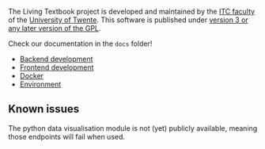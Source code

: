 The Living Textbook project is developed and maintained by the [ITC faculty](https://www.itc.nl/) of
the [University of Twente](https://utwente.nl). This software is published under [version 3 or any later version of the GPL](LICENSE).

Check our documentation in the `docs` folder!

- [Backend development](docs/backend-development.md)
- [Frontend development](docs/frontend-development.md)
- [Docker](docs/docker.md)
- [Environment](docs/environment.md)

## Known issues

The python data visualisation module is not (yet) publicly available, meaning those endpoints will fail when used.
